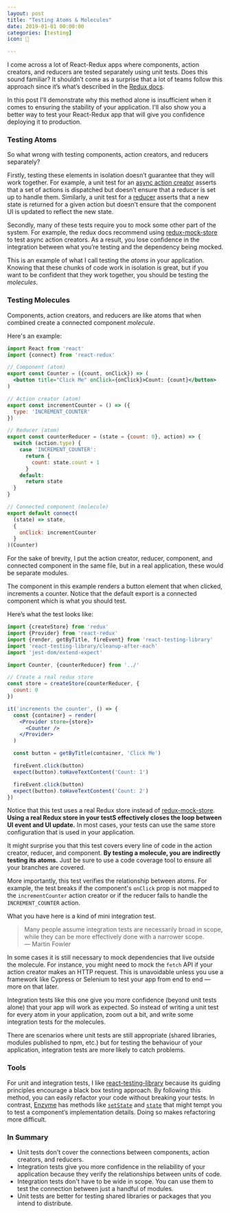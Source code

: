```yaml
---
layout: post
title: "Testing Atoms & Molecules"
date: 2019-01-01 00:00:00
categories: [testing]
icon: 🧠

---
```


I come across a lot of React-Redux apps where components, action creators, and reducers are tested separately using unit tests. Does this sound familiar? It shouldn’t come as a surprise that a lot of teams follow this approach since it’s what’s described in the [Redux docs](https://redux.js.org/recipes/writing-tests). 

In this post I'll demonstrate why this method alone is insufficient when it comes to ensuring the stability of your application. I'll also show you a better way to test your React-Redux app that will give you confidence deploying it to production.

### Testing Atoms

So what wrong with testing components, action creators, and reducers separately?

Firstly, testing these elements in isolation doesn’t guarantee that they will work together. For example, a unit test for an [async action creator](https://redux.js.org/recipes/writing-tests#async-action-creators) asserts that a set of actions is dispatched but doesn’t ensure that a reducer is set up to handle them. Similarly, a unit test for a [reducer](https://redux.js.org/recipes/writing-tests#reducers) asserts that a new state is returned for a given action but doesn’t ensure that the component UI is updated to reflect the new state. 

Secondly, many of these tests require you to mock some other part of the system. For example, the redux docs recommend using [redux-mock-store](https://github.com/dmitry-zaets/redux-mock-store) to test async action creators. As a result, you lose confidence in the integration between what you’re testing and the dependency being mocked.

This is an example of what I call testing the _atoms_ in your application. Knowing that these chunks of code work in isolation is great, but if you want to be confident that they work together, you should be testing the _molecules_.

### Testing Molecules

Components, action creators, and reducers are like atoms that when combined create a connected component _molecule_.

Here's an example:

```jsx
import React from 'react'
import {connect} from 'react-redux'

// Component (atom)
export const Counter = ({count, onClick}) => (
  <button title="Click Me" onClick={onClick}>Count: {count}</button>
)

// Action creator (atom)
export const incrementCounter = () => ({
  type: 'INCREMENT_COUNTER'
})

// Reducer (atom)
export const counterReducer = (state = {count: 0}, action) => {
  switch (action.type) {
    case 'INCREMENT_COUNTER':
      return {
        count: state.count + 1
      }
    default:
      return state
  }
}

// Connected component (molecule)
export default connect(
  (state) => state,
  {
    onClick: incrementCounter
  }
)(Counter)
```

For the sake of brevity, I put the action creator, reducer, component, and connected component in the same file, but in a real application, these would be separate modules.

The component in this example renders a button element that when clicked, increments a counter. Notice that the default export is a connected component which is what you should test.

Here’s what the test looks like:

```jsx
import {createStore} from 'redux'
import {Provider} from 'react-redux'
import {render, getByTitle, fireEvent} from 'react-testing-library'
import 'react-testing-library/cleanup-after-each'
import 'jest-dom/extend-expect'

import Counter, {counterReducer} from '../'

// Create a real redux store
const store = createStore(counterReducer, {
  count: 0
})

it('increments the counter', () => {
  const {container} = render(
    <Provider store={store}>
      <Counter />
    </Provider>
  )

  const button = getByTitle(container, 'Click Me')

  fireEvent.click(button)
  expect(button).toHaveTextContent('Count: 1')

  fireEvent.click(button)
  expect(button).toHaveTextContent('Count: 2')
})
```

Notice that this test uses a real Redux store instead of [redux-mock-store](https://github.com/dmitry-zaets/redux-mock-store). **Using a real Redux store in your testS effectively closes the loop between UI event and UI update.** In most cases, your tests can use the same store configuration that is used in your application.

It might surprise you that this test covers every line of code in the action creator, reducer, and component. **By testing a molecule, you are indirectly testing its atoms.** Just be sure to use a code coverage tool to ensure all your branches are covered.

More importantly, this test verifies the relationship between atoms. For example, the test breaks if the component's `onClick` prop is not mapped to the `incrementCounter` action creator or if the reducer fails to handle the `INCREMENT_COUNTER` action.

What you have here is a kind of mini integration test.

> Many people assume integration tests are necessarily broad in scope, while they can be more effectively done with a narrower scope.<br>— Martin Fowler

In some cases it is still necessary to mock dependencies that live outside the molecule. For instance, you might need to mock the `fetch` API if your action creator makes an HTTP request. This is unavoidable unless you use a framework like Cypress or Selenium to test your app from end to end — more on that later.

Integration tests like this one give you more confidence (beyond unit tests alone) that your app will work as expected. So instead of writing a unit test for every atom in your application, zoom out a bit, and write some integration tests for the molecules.

There are scenarios where unit tests are still appropriate (shared libraries, modules
published to npm, etc.) but for testing the behaviour of your application, integration tests are more likely to catch problems.

### Tools

For unit and integration tests, I like [react-testing-library](https://github.com/kentcdodds/react-testing-library) because its guiding principles encourage a black box testing approach. By following this method, you can easily refactor your code without breaking your tests. In contrast, [Enzyme](https://airbnb.io/enzyme/) has methods like [`setState`](https://airbnb.io/enzyme/docs/api/ReactWrapper/setState.html) and [`state`](https://airbnb.io/enzyme/docs/api/ReactWrapper/state.html) that might tempt you to test a component’s implementation details. Doing so makes refactoring more difficult.

### In Summary

- Unit tests don't cover the connections between components, action creators, and reducers. 
- Integration tests give you more confidence in the reliability of your application because they verify the relationships between units of code.
- Integration tests don't have to be wide in scope. You can use them to test the connection between just a handful of modules. 
- Unit tests are better for testing shared libraries or packages that you intend to distribute.
